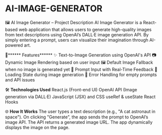 # AI-IMAGE-GENERATOR
🖼️ AI Image Generator – Project Description AI Image Generator is a React-based web application that allows users to generate high-quality images from text descriptions using OpenAI’s DALL·E image generation API. By simply entering a prompt, users can visualize their imagination through AI-powered art.


🔧****** Features******
✨ Text-to-Image Generation using OpenAI's API
📷 Dynamic Image Rendering based on user input
🖼️ Default Image Fallback when no image is generated yet
💬 Prompt Input with Real-Time Feedback
🔄 Loading State during image generation
🚫 Error Handling for empty prompts and API issues

🛠️ **Technologies Used**
React.js (Front-end UI)
OpenAI API (Image generation via DALL·E)
JavaScript (JSX) and CSS
useRef & useState React Hooks


🌐 **How It Works**
The user types a text description (e.g., "A cat astronaut in space").
On clicking "Generate", the app sends the prompt to OpenAI’s image API.
The API returns a generated image URL.
The app dynamically displays the image on the page.
